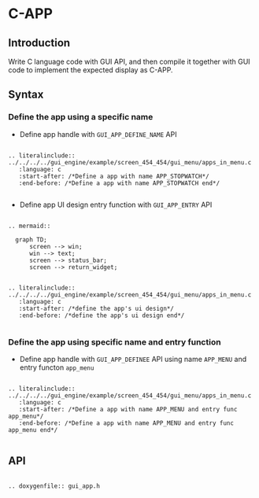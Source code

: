 # C-APP
## Introduction
Write C language code with GUI API, and then compile it together with GUI code to implement the expected display as C-APP.

## Syntax
### Define the app using a specific name

- Define app handle with ```GUI_APP_DEFINE_NAME``` API
```eval_rst

.. literalinclude:: ../../../../gui_engine/example/screen_454_454/gui_menu/apps_in_menu.c
   :language: c
   :start-after: /*Define a app with name APP_STOPWATCH*/
   :end-before: /*Define a app with name APP_STOPWATCH end*/


```
- Define app UI design entry function with ```GUI_APP_ENTRY``` API


```eval_rst

.. mermaid::
 
  graph TD;
      screen --> win;
      win --> text;
      screen --> status_bar;
      screen --> return_widget;
```


```eval_rst

.. literalinclude:: ../../../../gui_engine/example/screen_454_454/gui_menu/apps_in_menu.c
   :language: c
   :start-after: /*define the app's ui design*/
   :end-before: /*define the app's ui design end*/


```
### Define the app using specific name and entry function
- Define app handle with ```GUI_APP_DEFINEE``` API using name ```APP_MENU``` and entry functon ```app_menu```
```eval_rst

.. literalinclude:: ../../../../gui_engine/example/screen_454_454/gui_menu/apps_in_menu.c
   :language: c
   :start-after: /*Define a app with name APP_MENU and entry func app_menu*/
   :end-before: /*Define a app with name APP_MENU and entry func app_menu end*/


```
## API
```eval_rst

.. doxygenfile:: gui_app.h

```



